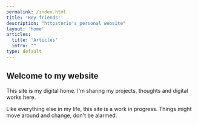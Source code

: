 ```yaml
---
permalink: /index.html
title: 'Hey friends!'
description: "httpsterio's personal website"
layout: 'home'
articles:
  title: 'Articles'
  intro: ""
type: default
---
```


## Welcome to my website

This site is my digital home. I'm sharing my projects, thoughts and digital works here.

Like everything else in my life, this site is a work in progress. Things might move around and change, don't be alarmed.

